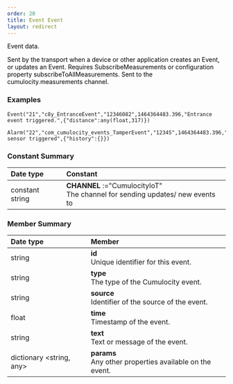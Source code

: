 ```yaml
---
order: 20
title: Event Event
layout: redirect
---
```


<span style="color: rgb(0,0,0);">Event data.</span>  

<span style="color: rgb(0,0,0);">Sent by the transport when a device or other application creates an Event, or updates an Event. Requires SubscribeMeasurements or configuration property subscribeToAllMeasurements. Sent to the cumulocity.measurements channel.</span>  

### Examples

	Event("21","c8y_EntranceEvent","12346082",1464364483.396,"Entrance event triggered.",{"distance":any(float,317)})   
	 Alarm("22","com_cumulocity_events_TamperEvent","12345",1464364483.396,"Tamper sensor triggered",{"history":{}})


### Constant Summary

|Date type|Constant|
|:---|:---|
|constant string|**CHANNEL** :="CumulocityIoT" <br> The channel for sending updates/ new events to

### Member Summary

|Date type|Member|
|:---|:---|
|string|**id** <br> Unique identifier for this event.
|string|**type** <br> The type of the Cumulocity event.
|string|**source** <br> Identifier of the source of the event.
|float|**time** <br> Timestamp of the event.
|string|**text** <br> Text or message of the event.
|dictionary &#60;string, any>|**params** <br> Any other properties available on the event.


